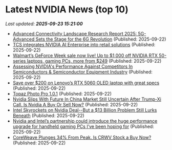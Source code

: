# Latest NVIDIA News (top 10)
_Last updated: **2025-09-23 15:21:00**_

- [Advanced Connectivity Landscape Research Report 2025: 5G-Advanced Sets the Stage for the 6G Revolution](https://www.globenewswire.com/news-release/2025/09/22/3154106/28124/en/Advanced-Connectivity-Landscape-Research-Report-2025-5G-Advanced-Sets-the-Stage-for-the-6G-Revolution.html) (Published: 2025-09-22)
- [TCS integrates NVIDIA AI Enterprise into retail solutions](https://consent.yahoo.com/v2/collectConsent?sessionId=1_cc-session_c3907334-9978-4153-9b47-9de0a2c6a300) (Published: 2025-09-22)
- [Walmart’s GeForce Week sale now live! Up to $1,000 off NVIDIA RTX 50-series laptops, gaming PCs, more from $249](http://9to5toys.com/2025/09/22/walmart-geforce-week-sale-now-live-up-to-1000-off/) (Published: 2025-09-22)
- [Assessing NVIDIA's Performance Against Competitors In Semiconductors & Semiconductor Equipment Industry](https://biztoc.com/x/73c5c12934648676) (Published: 2025-09-22)
- [Save over $200 on Lenovo’s RTX 5060 OLED laptop with great specs](https://www.pcworld.com/article/2916707/save-over-200-on-lenovos-rtx-5060-oled-laptop-with-great-specs.html) (Published: 2025-09-22)
- [Topaz Photo Pro 1.0.1](https://post.rlsbb.to/topaz-photo-pro-1-0-1/) (Published: 2025-09-22)
- [Nvidia Slips With Future In China Market Still Uncertain After Trump-Xi Call. Is Nvidia A Buy Or Sell Now?](https://biztoc.com/x/2a48bfb20a84ab04) (Published: 2025-09-22)
- [Intel Skyrockets on Nvidia Deal--But a $13 Billion Problem Still Lurks Beneath](https://finance.yahoo.com/news/intel-skyrockets-nvidia-deal-13-150129819.html) (Published: 2025-09-22)
- [Nvidia and Intel’s partnership could introduce the huge performance upgrade for handheld gaming PCs I’ve been hoping for](https://www.techradar.com/computing/cpu/nvidia-and-intels-partnership-could-introduce-the-huge-performance-upgrade-for-handheld-gaming-pcs-ive-been-hoping-for) (Published: 2025-09-22)
- [CoreWeave Plunges 34% From Peak. Is CRWV Stock a Buy Now?](https://www.barchart.com/story/news/34957026/coreweave-plunges-34-from-peak-is-crwv-stock-a-buy-now) (Published: 2025-09-22)
